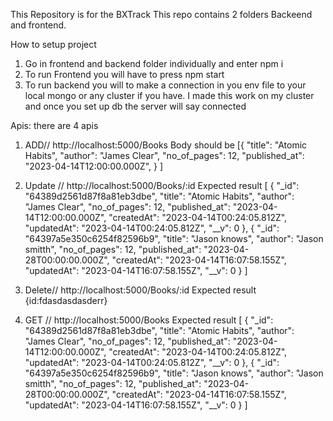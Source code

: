 This Repository is for the BXTrack
This repo contains 2 folders Backeend and frontend.

How to setup project
1. Go in frontend and backend folder individually and enter npm i
2. To run Frontend you will have to press npm start
3. To run backend you will to make a connection in you env file to your local mongo or any cluster if you have. I made this work on my cluster and once you set up db the server will say connected



Apis:
there are 4 apis 
1. ADD//
http://localhost:5000/Books
Body should be
[{
  "title": "Atomic Habits",
    "author": "James Clear",
    "no_of_pages": 12,
    "published_at": "2023-04-14T12:00:00.000Z",
}
]

2. Update // 
http://localhost:5000/Books/:id
Expected result 
[
  {
    "_id": "64389d2561d87f8a81eb3dbe",
    "title": "Atomic Habits",
    "author": "James Clear",
    "no_of_pages": 12,
    "published_at": "2023-04-14T12:00:00.000Z",
    "createdAt": "2023-04-14T00:24:05.812Z",
    "updatedAt": "2023-04-14T00:24:05.812Z",
    "__v": 0
  },
  {
    "_id": "64397a5e350c6254f82596b9",
    "title": "Jason knows",
    "author": "Jason smitth",
    "no_of_pages": 12,
    "published_at": "2023-04-28T00:00:00.000Z",
    "createdAt": "2023-04-14T16:07:58.155Z",
    "updatedAt": "2023-04-14T16:07:58.155Z",
    "__v": 0
  }
]
3. Delete// 
http://localhost:5000/Books/:id
Expected result 
{id:fdasdasdasderr}
4. GET // 
http://localhost:5000/Books
Expected result 
[
  {
    "_id": "64389d2561d87f8a81eb3dbe",
    "title": "Atomic Habits",
    "author": "James Clear",
    "no_of_pages": 12,
    "published_at": "2023-04-14T12:00:00.000Z",
    "createdAt": "2023-04-14T00:24:05.812Z",
    "updatedAt": "2023-04-14T00:24:05.812Z",
    "__v": 0
  },
  {
    "_id": "64397a5e350c6254f82596b9",
    "title": "Jason knows",
    "author": "Jason smitth",
    "no_of_pages": 12,
    "published_at": "2023-04-28T00:00:00.000Z",
    "createdAt": "2023-04-14T16:07:58.155Z",
    "updatedAt": "2023-04-14T16:07:58.155Z",
    "__v": 0
  }
]
